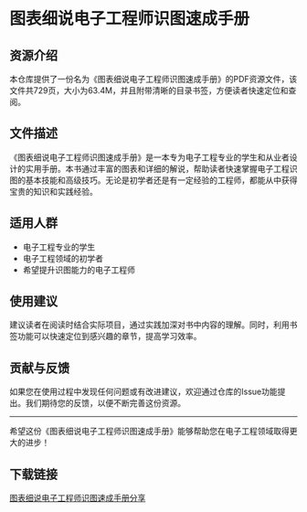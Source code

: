 # 图表细说电子工程师识图速成手册

## 资源介绍

本仓库提供了一份名为《图表细说电子工程师识图速成手册》的PDF资源文件，该文件共729页，大小为63.4M，并且附带清晰的目录书签，方便读者快速定位和查阅。

## 文件描述

《图表细说电子工程师识图速成手册》是一本专为电子工程专业的学生和从业者设计的实用手册。本书通过丰富的图表和详细的解说，帮助读者快速掌握电子工程识图的基本技能和高级技巧。无论是初学者还是有一定经验的工程师，都能从中获得宝贵的知识和实践经验。

## 适用人群

- 电子工程专业的学生
- 电子工程领域的初学者
- 希望提升识图能力的电子工程师

## 使用建议

建议读者在阅读时结合实际项目，通过实践加深对书中内容的理解。同时，利用书签功能可以快速定位到感兴趣的章节，提高学习效率。

## 贡献与反馈

如果您在使用过程中发现任何问题或有改进建议，欢迎通过仓库的Issue功能提出。我们期待您的反馈，以便不断完善这份资源。

---

希望这份《图表细说电子工程师识图速成手册》能够帮助您在电子工程领域取得更大的进步！

## 下载链接

[图表细说电子工程师识图速成手册分享](https://pan.quark.cn/s/9bce4338607b)